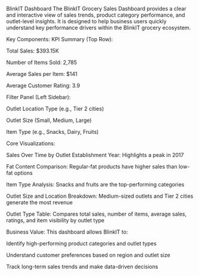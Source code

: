 BlinkIT Dashboard
The BlinkIT Grocery Sales Dashboard provides a clear and interactive view of sales trends, product category performance, and outlet-level insights. It is designed to help business users quickly understand key performance drivers within the BlinkIT grocery ecosystem.

Key Components:
KPI Summary (Top Row):

Total Sales: $393.15K

Number of Items Sold: 2,785

Average Sales per Item: $141

Average Customer Rating: 3.9

Filter Panel (Left Sidebar):

Outlet Location Type (e.g., Tier 2 cities)

Outlet Size (Small, Medium, Large)

Item Type (e.g., Snacks, Dairy, Fruits)

Core Visualizations:

Sales Over Time by Outlet Establishment Year: Highlights a peak in 2017

Fat Content Comparison: Regular-fat products have higher sales than low-fat options

Item Type Analysis: Snacks and fruits are the top-performing categories

Outlet Size and Location Breakdown: Medium-sized outlets and Tier 2 cities generate the most revenue

Outlet Type Table: Compares total sales, number of items, average sales, ratings, and item visibility by outlet type

Business Value:
This dashboard allows BlinkIT to:

Identify high-performing product categories and outlet types

Understand customer preferences based on region and outlet size

Track long-term sales trends and make data-driven decisions
